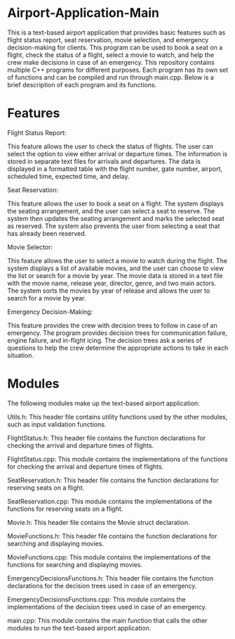 # Airport-Application-Main

This is a text-based airport application that provides basic features such as flight status report, seat reservation, movie selection, and emergency decision-making for clients. This program can be used to book a seat on a flight, check the status of a flight, select a movie to watch, and help the crew make decisions in case of an emergency. This repository contains multiple C++ programs for different purposes. Each program has its own set of functions and can be compiled and run through main.cpp. Below is a brief description of each program and its functions.

# Features
Flight Status Report:

This feature allows the user to check the status of flights. The user can select the option to view either arrival or departure times. The information is stored in separate text files for arrivals and departures. The data is displayed in a formatted table with the flight number, gate number, airport, scheduled time, expected time, and delay.

Seat Reservation:

This feature allows the user to book a seat on a flight. The system displays the seating arrangement, and the user can select a seat to reserve. The system then updates the seating arrangement and marks the selected seat as reserved. The system also prevents the user from selecting a seat that has already been reserved.

Movie Selector:

This feature allows the user to select a movie to watch during the flight. The system displays a list of available movies, and the user can choose to view the list or search for a movie by year. The movie data is stored in a text file with the movie name, release year, director, genre, and two main actors. The system sorts the movies by year of release and allows the user to search for a movie by year.

Emergency Decision-Making:

This feature provides the crew with decision trees to follow in case of an emergency. The program provides decision trees for communication failure, engine failure, and in-flight icing. The decision trees ask a series of questions to help the crew determine the appropriate actions to take in each situation.

# Modules
The following modules make up the text-based airport application:

Utils.h: This header file contains utility functions used by the other modules, such as input validation functions.

FlightStatus.h: This header file contains the function declarations for checking the arrival and departure times of flights.

FlightStatus.cpp: This module contains the implementations of the functions for checking the arrival and departure times of flights.

SeatReservation.h: This header file contains the function declarations for reserving seats on a flight.

SeatReservation.cpp: This module contains the implementations of the functions for reserving seats on a flight.

Movie.h: This header file contains the Movie struct declaration.

MovieFunctions.h: This header file contains the function declarations for searching and displaying movies.

MovieFunctions.cpp: This module contains the implementations of the functions for searching and displaying movies.

EmergencyDecisionsFunctions.h: This header file contains the function declarations for the decision trees used in case of an emergency.

EmergencyDecisionsFunctions.cpp: This module contains the implementations of the decision trees used in case of an emergency.

main.cpp: This module contains the main function that calls the other modules to run the text-based airport application.
